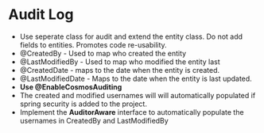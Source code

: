 # Audit Log
* Use seperate class for audit and extend the entity class. Do not add fields to entities. Promotes code re-usability.
* @CreatedBy - Used to map who created the entity
* @LastModifiedBy - Used to map who modified the entity last
* @CreatedDate - maps to the date when the entity is created.
* @LastModifiedDate - Maps to the date when the entity is last updated.
* **Use @EnableCosmosAuditing**
* The created and modified usernames will will automatically populated if spring security is added to the project.
* Implement the **AuditorAware** interface to automatically populate the usernames in CreatedBy and LastModifiedBy

